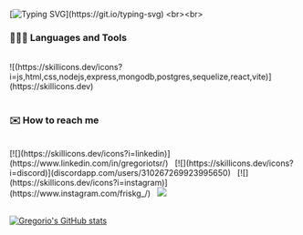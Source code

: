<!-- Typing SVG by DenverCoder1 - https://github.com/DenverCoder1/readme-typing-svg -->
[![Typing SVG](https://readme-typing-svg.demolab.com?font=Noto+Sans+Japanese&size=30&duration=3000&pause=1&color=FFB3C6&center=true&multiline=true&random=false&width=435&lines=Hi!+I'm+Gregorio+%E2%98%81;Welcome+to+my+profile!)](https://git.io/typing-svg)
<br><br>

### 👨🏻‍💻 Languages and Tools
<br>
![(https://skillicons.dev/icons?i=js,html,css,nodejs,express,mongodb,postgres,sequelize,react,vite)](https://skillicons.dev)
<br><br>

### ✉️ How to reach me
<br>
[![](https://skillicons.dev/icons?i=linkedin)](https://www.linkedin.com/in/gregoriotsr/)  &nbsp; [![](https://skillicons.dev/icons?i=discord)](discordapp.com/users/310267269923995650)  &nbsp; [![](https://skillicons.dev/icons?i=instagram)](https://www.instagram.com/friskg_/)  &nbsp; <a href="mailto:gralfonsotr@gmail.com"> <img src="https://skillicons.dev/icons?i=gmail" />
<br><br>

[![Gregorio's GitHub stats](https://github-readme-stats.vercel.app/api?username=GREGORIOtsr&theme=synthwave&show_icon=true&hide=issues)](https://github.com/anuraghazra/github-readme-stats)
